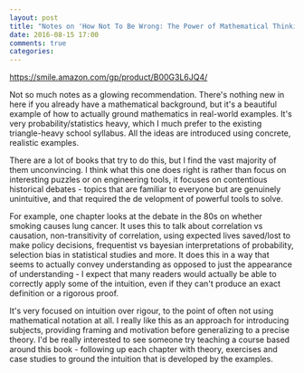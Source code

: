 ```yaml
---
layout: post
title: "Notes on 'How Not To Be Wrong: The Power of Mathematical Thinking'"
date: 2016-08-15 17:00
comments: true
categories: 
---
```


<https://smile.amazon.com/gp/product/B00G3L6JQ4/>

Not so much notes as a glowing recommendation. There's nothing new in here if you already have a mathematical background, but it's a beautiful example of how to actually ground mathematics in real-world examples. It's very probability/statistics heavy, which I much prefer to the existing triangle-heavy school syllabus. All the ideas are introduced using concrete, realistic examples.

There are a lot of books that try to do this, but I find the vast majority of them unconvincing. I think what this one does right is rather than focus on interesting puzzles or on engineering tools, it focuses on contentious historical debates - topics that are familiar to everyone but are genuinely unintuitive, and that required the de velopment of powerful tools to solve.

For example, one chapter looks at the debate in the 80s on whether smoking causes lung cancer. It uses this to talk about correlation vs causation, non-transitivity of correlation, using expected lives saved/lost to make policy decisions, frequentist vs bayesian interpretations of probability, selection bias in statistical studies and more. It does this in a way that seems to actually convey understanding as opposed to just the appearance of understanding - I expect that many readers would actually be able to correctly apply some of the intuition, even if they can't produce an exact definition or a rigorous proof.

It's very focused on intuition over rigour, to the point of often not using mathematical notation at all. I really like this as an approach for introducing subjects, providing framing and motivation before generalizing to a precise theory. I'd be really interested to see someone try teaching a course based around this book - following up each chapter with theory, exercises and case studies to ground the intuition that is developed by the examples.
